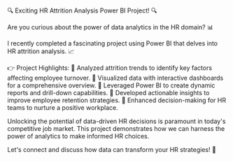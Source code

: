 🔍 Exciting HR Attrition Analysis Power BI Project! 🔍

Are you curious about the power of data analytics in the HR domain? 📊

I recently completed a fascinating project using Power BI that delves into HR attrition analysis. 📈

👉 Project Highlights: 🔸 Analyzed attrition trends to identify key factors affecting employee turnover. 🔸 Visualized data with interactive dashboards for a comprehensive overview. 🔸 Leveraged Power BI to create dynamic reports and drill-down capabilities. 🔸 Developed actionable insights to improve employee retention strategies. 🔸 Enhanced decision-making for HR teams to nurture a positive workplace.

Unlocking the potential of data-driven HR decisions is paramount in today's competitive job market. This project demonstrates how we can harness the power of analytics to make informed HR choices.

Let's connect and discuss how data can transform your HR strategies! 👥

